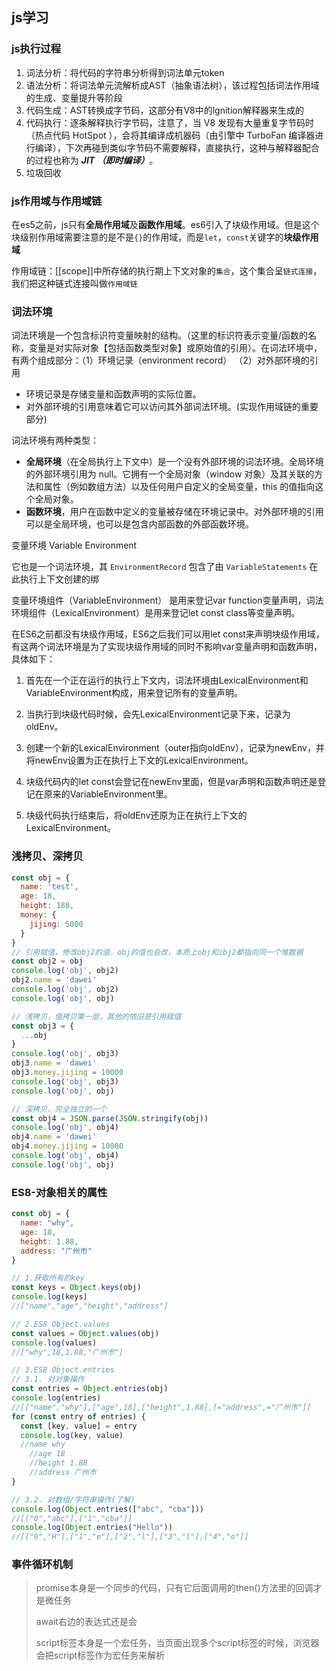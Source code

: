 ## js学习

### js执行过程

1. 词法分析：将代码的字符串分析得到词法单元token
2. 语法分析：将词法单元流解析成AST（抽象语法树），该过程包括词法作用域的生成、变量提升等阶段
3. 代码生成：AST转换成字节码，这部分有V8中的lgnition解释器来生成的
4. 代码执行：逐条解释执行字节码，注意了，当 V8 发现有大量重复字节码时（热点代码 HotSpot ），会将其编译成机器码（由引擎中 TurboFan 编译器进行编译），下次再碰到类似字节码不需要解释，直接执行，这种与解释器配合的过程也称为 ***JIT （即时编译）***。
5. 垃圾回收



### js作用域与作用域链

在es5之前，js只有**全局作用域**及**函数作用域**。es6引入了块级作用域。但是这个块级别作用域需要注意的是不是`{}`的作用域，而是`let`，`const`关键字的**块级作用域**

作用域链：[[scope]]中所存储的执行期上下文对象的`集合`，这个集合呈`链式连接`，我们把这种链式连接叫做`作用域链`



### 词法环境

词法环境是一个包含标识符变量映射的结构。（这里的标识符表示变量/函数的名称，变量是对实际对象【包括函数类型对象】或原始值的引用）。在词法环境中，有两个组成部分：（1）环境记录（environment record） （2）对外部环境的引用

- 环境记录是存储变量和函数声明的实际位置。
- 对外部环境的引用意味着它可以访问其外部词法环境。(实现作用域链的重要部分)
  

词法环境有两种类型：

- **全局环境**（在全局执行上下文中）是一个没有外部环境的词法环境。全局环境的外部环境引用为 null。它拥有一个全局对象（window 对象）及其关联的方法和属性（例如数组方法）以及任何用户自定义的全局变量，this 的值指向这个全局对象。
- **函数环境**，用户在函数中定义的变量被存储在环境记录中。对外部环境的引用可以是全局环境，也可以是包含内部函数的外部函数环境。

变量环境 Variable Environment

它也是一个词法环境，其 `EnvironmentRecord` 包含了由 `VariableStatements` 在此执行上下文创建的绑



变量环境组件（VariableEnvironment） 是用来登记var function变量声明，词法环境组件（LexicalEnvironment）是用来登记let const class等变量声明。

在ES6之前都没有块级作用域，ES6之后我们可以用let const来声明块级作用域，有这两个词法环境是为了实现块级作用域的同时不影响var变量声明和函数声明，具体如下：

1. 首先在一个正在运行的执行上下文内，词法环境由LexicalEnvironment和VariableEnvironment构成，用来登记所有的变量声明。

2. 当执行到块级代码时候，会先LexicalEnvironment记录下来，记录为oldEnv。

3. 创建一个新的LexicalEnvironment（outer指向oldEnv），记录为newEnv，并将newEnv设置为正在执行上下文的LexicalEnvironment。

4. 块级代码内的let const会登记在newEnv里面，但是var声明和函数声明还是登记在原来的VariableEnvironment里。

5. 块级代码执行结束后，将oldEnv还原为正在执行上下文的LexicalEnvironment。
   


### 浅拷贝、深拷贝

```js
const obj = {
  name: 'test',
  age: 18,
  height: 188,
  money: {
    jijing: 5000
  }
}
// 引用赋值，修改obj2的值，obj的值也会改，本质上obj和ibj2都指向同一个堆数据
const obj2 = obj
console.log('obj', obj2)
obj2.name = 'dawei'
console.log('obj', obj2)
console.log('obj', obj)

// 浅拷贝，值拷贝第一层，其他的依旧是引用赋值
const obj3 = {
  ...obj
}
console.log('obj', obj3)
obj3.name = 'dawei'
obj3.money.jijing = 10000
console.log('obj', obj3)
console.log('obj', obj)

// 深拷贝，完全独立的一个
const obj4 = JSON.parse(JSON.stringify(obj))
console.log('obj', obj4)
obj4.name = 'dawei'
obj4.money.jijing = 10000
console.log('obj', obj4)
console.log('obj', obj)
```



### ES8-对象相关的属性

```js
const obj = {
  name: "why",
  age: 18,
  height: 1.88,
  address: "广州市"
}

// 1.获取所有的key
const keys = Object.keys(obj)
console.log(keys)
//["name","age","height","address"]

// 2.ES8 Object.values
const values = Object.values(obj)
console.log(values)
//["why",18,1.88,"广州市"]

// 3.ES8 Object.entries
// 3.1. 对对象操作
const entries = Object.entries(obj)
console.log(entries)
//[["name","why"],["age",18],["height",1.88],[="address",="广州市"]]
for (const entry of entries) {
  const [key, value] = entry
  console.log(key, value)
  //name why
	//age 18
	//height 1.88
	//address 广州市
}

// 3.2. 对数组/字符串操作(了解)
console.log(Object.entries(["abc", "cba"]))
//[["0","abc"],["1","cba"]]
console.log(Object.entries("Hello"))
//[["0","H"],["1","e"],["2","l"],["3","l"],["4","o"]]
```



### 事件循环机制

> promise本身是一个同步的代码，只有它后面调用的then()方法里的回调才是微任务
>
> await右边的表达式还是会
>
> script标签本身是一个宏任务，当页面出现多个script标签的时候，浏览器会把script标签作为宏任务来解析